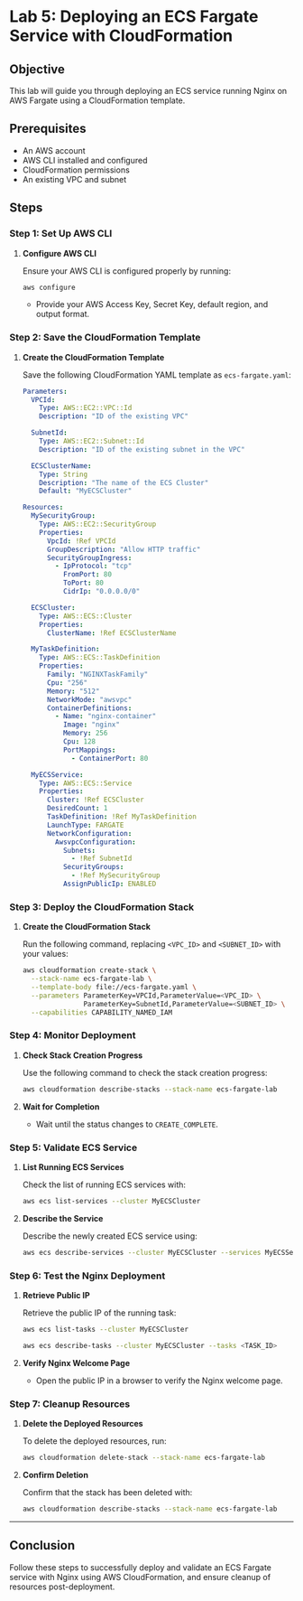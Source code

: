 # Lab 5: Deploying an ECS Fargate Service with CloudFormation

## Objective

This lab will guide you through deploying an ECS service running Nginx on AWS Fargate using a CloudFormation template.

## Prerequisites

- An AWS account
- AWS CLI installed and configured
- CloudFormation permissions
- An existing VPC and subnet

## Steps

### Step 1: Set Up AWS CLI

1. **Configure AWS CLI**

   Ensure your AWS CLI is configured properly by running:

   ```sh
   aws configure
   ```

   - Provide your AWS Access Key, Secret Key, default region, and output format.

### Step 2: Save the CloudFormation Template

1. **Create the CloudFormation Template**

   Save the following CloudFormation YAML template as `ecs-fargate.yaml`:

   ```yaml
   Parameters:
     VPCId:
       Type: AWS::EC2::VPC::Id
       Description: "ID of the existing VPC"
   
     SubnetId:
       Type: AWS::EC2::Subnet::Id
       Description: "ID of the existing subnet in the VPC"
   
     ECSClusterName:
       Type: String
       Description: "The name of the ECS Cluster"
       Default: "MyECSCluster"

   Resources:
     MySecurityGroup:
       Type: AWS::EC2::SecurityGroup
       Properties:
         VpcId: !Ref VPCId
         GroupDescription: "Allow HTTP traffic"
         SecurityGroupIngress:
           - IpProtocol: "tcp"
             FromPort: 80
             ToPort: 80
             CidrIp: "0.0.0.0/0"

     ECSCluster:
       Type: AWS::ECS::Cluster
       Properties:
         ClusterName: !Ref ECSClusterName

     MyTaskDefinition:
       Type: AWS::ECS::TaskDefinition
       Properties:
         Family: "NGINXTaskFamily"
         Cpu: "256"
         Memory: "512"
         NetworkMode: "awsvpc"
         ContainerDefinitions:
           - Name: "nginx-container"
             Image: "nginx"
             Memory: 256
             Cpu: 128
             PortMappings:
               - ContainerPort: 80

     MyECSService:
       Type: AWS::ECS::Service
       Properties:
         Cluster: !Ref ECSCluster
         DesiredCount: 1
         TaskDefinition: !Ref MyTaskDefinition
         LaunchType: FARGATE
         NetworkConfiguration:
           AwsvpcConfiguration:
             Subnets:
               - !Ref SubnetId
             SecurityGroups:
               - !Ref MySecurityGroup
             AssignPublicIp: ENABLED
   ```

### Step 3: Deploy the CloudFormation Stack

1. **Create the CloudFormation Stack**

   Run the following command, replacing `<VPC_ID>` and `<SUBNET_ID>` with your values:

   ```sh
   aws cloudformation create-stack \
     --stack-name ecs-fargate-lab \
     --template-body file://ecs-fargate.yaml \
     --parameters ParameterKey=VPCId,ParameterValue=<VPC_ID> \
                  ParameterKey=SubnetId,ParameterValue=<SUBNET_ID> \
     --capabilities CAPABILITY_NAMED_IAM
   ```

### Step 4: Monitor Deployment

1. **Check Stack Creation Progress**

   Use the following command to check the stack creation progress:

   ```sh
   aws cloudformation describe-stacks --stack-name ecs-fargate-lab
   ```

2. **Wait for Completion**

   - Wait until the status changes to `CREATE_COMPLETE`.

### Step 5: Validate ECS Service

1. **List Running ECS Services**

   Check the list of running ECS services with:

   ```sh
   aws ecs list-services --cluster MyECSCluster
   ```

2. **Describe the Service**

   Describe the newly created ECS service using:

   ```sh
   aws ecs describe-services --cluster MyECSCluster --services MyECSService
   ```

### Step 6: Test the Nginx Deployment

1. **Retrieve Public IP**

   Retrieve the public IP of the running task:

   ```sh
   aws ecs list-tasks --cluster MyECSCluster
   ```

   ```sh
   aws ecs describe-tasks --cluster MyECSCluster --tasks <TASK_ID>
   ```

2. **Verify Nginx Welcome Page**

   - Open the public IP in a browser to verify the Nginx welcome page.

### Step 7: Cleanup Resources

1. **Delete the Deployed Resources**

    To delete the deployed resources, run:

    ```sh
    aws cloudformation delete-stack --stack-name ecs-fargate-lab
    ```

2. **Confirm Deletion**

    Confirm that the stack has been deleted with:

    ```sh
    aws cloudformation describe-stacks --stack-name ecs-fargate-lab
    ```

---

## Conclusion

Follow these steps to successfully deploy and validate an ECS Fargate service with Nginx using AWS CloudFormation, and ensure cleanup of resources post-deployment.
